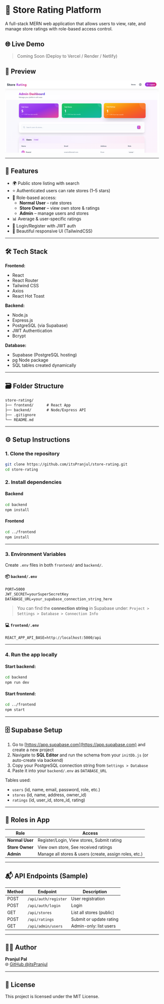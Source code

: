 # 🏪 Store Rating Platform

A full-stack MERN web application that allows users to view, rate, and manage store ratings with role-based access control.

## 🌐 Live Demo

> Coming Soon (Deploy to Vercel / Render / Netlify)

## 📸 Preview

![Admin Dashboard](./assets/AdminDashboard1.png) <!-- Replace or remove if not available -->

---

## 🚀 Features

- 🌍 Public store listing with search
- ⭐ Authenticated users can rate stores (1–5 stars)
- 🔐 Role-based access:
  - **Normal User** – rate stores
  - **Store Owner** – view own store & ratings
  - **Admin** – manage users and stores
- 📊 Average & user-specific ratings
- 🧾 Login/Register with JWT auth
- 💅 Beautiful responsive UI (TailwindCSS)

---

## 🛠 Tech Stack

**Frontend:**
- React
- React Router
- Tailwind CSS
- Axios
- React Hot Toast

**Backend:**
- Node.js
- Express.js
- PostgreSQL (via Supabase)
- JWT Authentication
- Bcrypt

**Database:**
- Supabase (PostgreSQL hosting)
- pg Node package
- SQL tables created dynamically

---

## 🗃️ Folder Structure

```
store-rating/
├── frontend/      # React App
├── backend/       # Node/Express API
├── .gitignore
└── README.md
```

---

## ⚙️ Setup Instructions

### 1. Clone the repository

```bash
git clone https://github.com/itsPranjul/store-rating.git
cd store-rating
```

### 2. Install dependencies

#### Backend
```bash
cd backend
npm install
```

#### Frontend
```bash
cd ../frontend
npm install
```

---

### 3. Environment Variables

Create `.env` files in both `frontend/` and `backend/`.

#### 📦 `backend/.env`
```env
PORT=5000
JWT_SECRET=yourSuperSecretKey
DATABASE_URL=your_supabase_connection_string_here
```

> You can find the **connection string** in Supabase under:
> `Project > Settings > Database > Connection Info`

#### 💻 `frontend/.env`
```env
REACT_APP_API_BASE=http://localhost:5000/api
```

---

### 4. Run the app locally

#### Start backend:
```bash
cd backend
npm run dev
```

#### Start frontend:
```bash
cd ../frontend
npm start
```

---

## 🗄️ Supabase Setup

1. Go to [https://app.supabase.com](https://app.supabase.com) and create a new project
2. Navigate to **SQL Editor** and run the schema from your `initDb.js` (or auto-create via backend)
3. Copy your PostgreSQL connection string from `Settings > Database`
4. Paste it into your `backend/.env` as `DATABASE_URL`

Tables used:
- `users` (id, name, email, password, role, etc.)
- `stores` (id, name, address, owner_id)
- `ratings` (id, user_id, store_id, rating)

---

## 🔐 Roles in App

| Role            | Access                                                   |
|-----------------|----------------------------------------------------------|
| **Normal User** | Register/Login, View stores, Submit rating               |
| **Store Owner** | View own store, See received ratings                     |
| **Admin**       | Manage all stores & users (create, assign roles, etc.)   |

---

## 📬 API Endpoints (Sample)

| Method | Endpoint              | Description                    |
|--------|-----------------------|--------------------------------|
| POST   | `/api/auth/register`  | User registration              |
| POST   | `/api/auth/login`     | Login                          |
| GET    | `/api/stores`         | List all stores (public)       |
| POST   | `/api/ratings`        | Submit or update rating        |
| GET    | `/api/admin/users`    | Admin-only: list users         |

---

## 👨‍💻 Author

**Pranjul Pal**  
🌐 [GitHub @itsPranjul](https://github.com/itsPranjul)

---

## 📄 License

This project is licensed under the MIT License.

